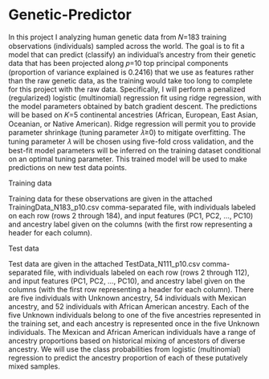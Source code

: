 # Genetic-Predictor

In this project I analyzing human genetic data from 𝑁=183 training observations (individuals) sampled across the world. 
The goal is to fit a model that can predict (classify) an individual’s ancestry from their genetic data that has been projected along 𝑝=10 top principal components (proportion of variance explained is 0.2416) that we use as features rather than the raw genetic data, 
as the training would take too long to complete for this project with the raw data.  Specifically, I will perform a penalized (regularized) logistic (multinomial) regression fit using ridge regression, 
with the model parameters obtained by batch gradient descent. The predictions will be based on 𝐾=5 continental ancestries (African, European, East Asian, Oceanian, or Native American). 
Ridge regression will permit you to provide parameter shrinkage (tuning parameter 𝜆≥0) to mitigate overfitting. The tuning parameter 𝜆 will be chosen using five-fold cross validation, 
and the best-fit model parameters will be inferred on the training dataset conditional on an optimal tuning parameter. This trained model will be used to make predictions on new test data points.

Training data

Training data for these observations are given in the attached TrainingData_N183_p10.csv comma-separated file, with individuals labeled on each row (rows 2 through 184), and input features (PC1, PC2, …, PC10) and ancestry label given on the columns (with the first row representing a header for each column).

Test data

Test data are given in the attached TestData_N111_p10.csv comma-separated file, with individuals labeled on each row (rows 2 through 112), and input features (PC1, PC2, …, PC10), and ancestry label given on the columns (with the first row representing a header for each column). There are five individuals with Unknown ancestry, 54 individuals with Mexican ancestry, and 52 individuals with African American ancestry. Each of the five Unknown individuals belong to one of the five ancestries represented in the training set, and each ancestry is represented once in the five Unknown individuals. The Mexican and African American individuals have a range of ancestry proportions based on historical mixing of ancestors of diverse ancestry. 
We will use the class probabilities from logistic (multinomial) regression to predict the ancestry proportion of each of these putatively mixed samples.
